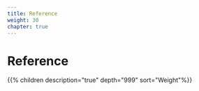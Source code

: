 ```yaml
---
title: Reference
weight: 30
chapter: true
---
```


# Reference

{{% children description="true" depth="999" sort="Weight"%}}
